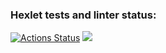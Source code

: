 ### Hexlet tests and linter status:
[![Actions Status](https://github.com/nomadkyr/frontend-project-lvl2/workflows/hexlet-check/badge.svg)](https://github.com/nomadkyr/frontend-project-lvl2/actions)
<a href="https://asciinema.org/a/5zIpK3u4R38WXAKORSpoZBL8n" target="_blank"><img src="https://asciinema.org/a/5zIpK3u4R38WXAKORSpoZBL8n.svg" /></a>
